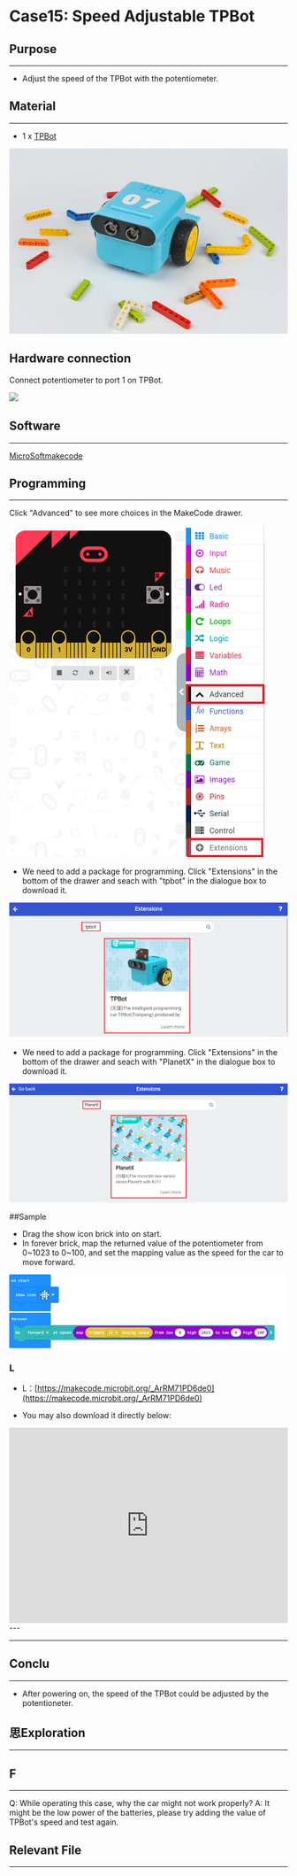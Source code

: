 # Case15: Speed Adjustable TPBot

## Purpose
---
- Adjust the speed of the TPBot with the potentiometer. 

## Material
---

- 1 x [TPBot](https://item.taobao.com/item.htm?spm=a1z10.5-c-s.w4002-18602834185.41.68d15ccfBFHNPy&id=618758535761)



![](./images/TPBot_tianpeng_case_01_01.png)


## Hardware connection

Connect potentiometer to port 1 on TPBot. 


![](./_image/TPBot_tianpeng_case_15_02.png)



## Software

---

[MicroSoftmakecode](https://makecode.microbit.org/#)


## Programming

---

Click "Advanced" to see more choices in the MakeCode drawer. 

![](./images/TPBot_tianpeng_case_01_02.png)

- We need to add a package for programming. Click "Extensions" in the bottom of the drawer and seach with "tpbot" in the dialogue box to download it.  

![](./images/TPBot_tianpeng_case_01_03.png)

- We need to add a package for programming. Click "Extensions" in the bottom of the drawer and seach with "PlanetX" in the dialogue box to download it.  

![](./images/TPBot_tianpeng_case_15_03.png)

##Sample
- Drag the show icon brick into on start. 
- In forever brick, map the returned value of the potentiometer from 0~1023 to 0~100, and set the mapping value as the speed for the car to move forward. 

![](./images/TPBot_tianpeng_case_15_04.png)


### L
- L：[https://makecode.microbit.org/_ArRM71PD6de0](https://makecode.microbit.org/_ArRM71PD6de0)

- You may also download it directly below:

<div style="position:relative;height:0;padding-bottom:70%;overflow:hidden;"><iframe style="position:absolute;top:0;left:0;width:100%;height:100%;" src="https://makecode.microbit.org/#pub:_ArRM71PD6de0" frameborder="0" sandbox="allow-popups allow-forms allow-scripts allow-same-origin"></iframe></div>  
---

---
## Conclu
---

- After powering on, the speed of the TPBot could be adjusted by the potentioneter. 


## 思Exploration
---


## F
---
Q: While operating this case, why the car might not work properly?
A: It might be the low power of the batteries, please try adding the value of TPBot's speed and test again. 

## Relevant File
---

